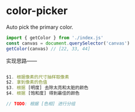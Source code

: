 # color-picker
Auto pick the primary color.

```js
import { getColor } from './index.js'
const canvas = document.querySelector('canvas')
getColor(canvas) // [22, 33, 44]
```
实现思路——

```js

$1. 根据像素的尺寸抽样取像素
$2. 拿到像素的色值
$3. 根据 [明度] 去除太亮和太脏的颜色
$4. 根据 [饱和度] 得到最佳的颜色

// TODO: 根据 [色相] 进行分组

```
